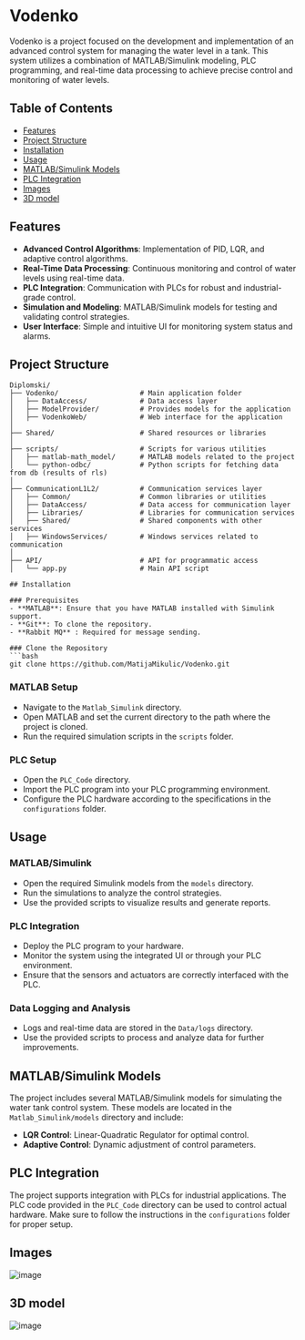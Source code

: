 
# Vodenko

Vodenko is a project focused on the development and implementation of an advanced control system for managing the water level in a tank. This system utilizes a combination of MATLAB/Simulink modeling, PLC programming, and real-time data processing to achieve precise control and monitoring of water levels.

## Table of Contents
- [Features](#features)
- [Project Structure](#project-structure)
- [Installation](#installation)
- [Usage](#usage)
- [MATLAB/Simulink Models](#matlabsimulink-models)
- [PLC Integration](#plc-integration)
- [Images](#Images)
- [3D model](#3D-model)


## Features
- **Advanced Control Algorithms**: Implementation of PID, LQR, and adaptive control algorithms.
- **Real-Time Data Processing**: Continuous monitoring and control of water levels using real-time data.
- **PLC Integration**: Communication with PLCs for robust and industrial-grade control.
- **Simulation and Modeling**: MATLAB/Simulink models for testing and validating control strategies.
- **User Interface**: Simple and intuitive UI for monitoring system status and alarms.

## Project Structure
```
Diplomski/
├── Vodenko/                    # Main application folder
│   ├── DataAccess/             # Data access layer
│   ├── ModelProvider/          # Provides models for the application
│   ├── VodenkoWeb/             # Web interface for the application
│
├── Shared/                     # Shared resources or libraries
│
├── scripts/                    # Scripts for various utilities
│   ├── matlab-math_model/      # MATLAB models related to the project
│   └── python-odbc/            # Python scripts for fetching data from db (results of rls)
│
├── CommunicationL1L2/          # Communication services layer
│   ├── Common/                 # Common libraries or utilities
│   ├── DataAccess/             # Data access for communication layer
│   ├── Libraries/              # Libraries for communication services
│   ├── Shared/                 # Shared components with other services
│   ├── WindowsServices/        # Windows services related to communication
│
├── API/                        # API for programmatic access
│   └── app.py                  # Main API script

## Installation

### Prerequisites
- **MATLAB**: Ensure that you have MATLAB installed with Simulink support.
- **Git**: To clone the repository.
- **Rabbit MQ** : Required for message sending.

### Clone the Repository
```bash
git clone https://github.com/MatijaMikulic/Vodenko.git
```

### MATLAB Setup
- Navigate to the `Matlab_Simulink` directory.
- Open MATLAB and set the current directory to the path where the project is cloned.
- Run the required simulation scripts in the `scripts` folder.

### PLC Setup
- Open the `PLC_Code` directory.
- Import the PLC program into your PLC programming environment.
- Configure the PLC hardware according to the specifications in the `configurations` folder.

## Usage

### MATLAB/Simulink
- Open the required Simulink models from the `models` directory.
- Run the simulations to analyze the control strategies.
- Use the provided scripts to visualize results and generate reports.

### PLC Integration
- Deploy the PLC program to your hardware.
- Monitor the system using the integrated UI or through your PLC environment.
- Ensure that the sensors and actuators are correctly interfaced with the PLC.

### Data Logging and Analysis
- Logs and real-time data are stored in the `Data/logs` directory.
- Use the provided scripts to process and analyze data for further improvements.

## MATLAB/Simulink Models
The project includes several MATLAB/Simulink models for simulating the water tank control system. These models are located in the `Matlab_Simulink/models` directory and include:

- **LQR Control**: Linear-Quadratic Regulator for optimal control.
- **Adaptive Control**: Dynamic adjustment of control parameters.

## PLC Integration
The project supports integration with PLCs for industrial applications. The PLC code provided in the `PLC_Code` directory can be used to control actual hardware. Make sure to follow the instructions in the `configurations` folder for proper setup.


## Images

![image](https://github.com/user-attachments/assets/f1f2418b-c46c-4b2d-af60-f6f5003d7380)


## 3D model

![image](https://github.com/user-attachments/assets/4e98947e-9ac9-4088-b0dd-e2f9b6d1d2f6)



